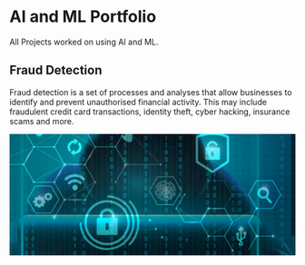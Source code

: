 # AI and ML Portfolio

All Projects worked on using AI and ML.

## Fraud Detection
Fraud detection is a set of processes and analyses that allow businesses to identify and prevent unauthorised financial activity. 
This may include fraudulent credit card transactions, identity theft, cyber hacking, insurance scams and more.
<center><img src="/assets/img/fraud.png"/></center>

